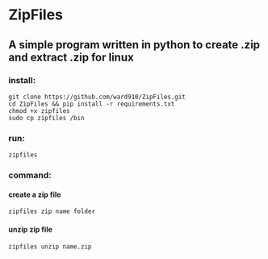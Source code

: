 # ZipFiles

## A simple program written in python to create .zip and extract .zip for linux

### install:
~~~
git clone https://github.com/ward910/ZipFiles.git
cd ZipFiles && pip install -r requirements.txt
chmod +x zipfiles
sudo cp zipfiles /bin
~~~

### run:
~~~
zipfiles
~~~

### command:

#### create a zip file

~~~
zipfiles zip name folder
~~~

#### unzip zip file

~~~
zipfiles unzip name.zip
~~~